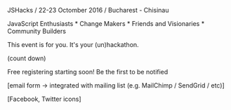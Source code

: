JSHacks / 22-23 Octomber 2016 / Bucharest - Chisinau

JavaScript Enthusiasts * Change Makers * Friends and Visionaries * Community Builders

This event is for you. It's your (un)hackathon.

(count down)

Free registering starting soon! Be the first to be notified

[email form -> integrated with mailing list (e.g. MailChimp / SendGrid / etc)]

[Facebook, Twitter icons]
